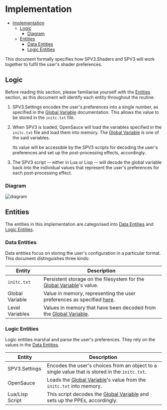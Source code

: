 # Implementation

- [Implementation](#implementation)
    - [Logic](#logic)
        - [Diagram](#diagram)
    - [Entities](#entities)
        - [Data Entities](#data-entities)
        - [Logic Entities](#logic-entities)

This document formally specifies how SPV3.Shaders and SPV3 will work together to fulfil the user's shader preferences.

## Logic

Before reading this section, please familiarise yourself with the [Entities](#entities) section, as this document will
identify each entity throughout the routine.

1. SPV3.Settings encodes the user's preferences into a single number, as specified in the
   [Global Variable](global-variable.md) documentation. This allows the value to be stored in the `initc.txt` file.

2. When SPV3 is loaded, OpenSauce will load the variables specified in the `initc.txt` file and load them into memory.
   The [Global Variable](global-variable.md) is one of the said variables.
   
   Its value will be accessible by the SPV3 scripts for decoding the user's preferences and set up the post-processing
   effects, accordingly.

3. The SPV3 script -- either in Lua or Lisp -- will decode the global variable back into the individual values that
   represent the user's preferences for each post-processing effect.

### Diagram

![diagram](https://user-images.githubusercontent.com/10241434/49340191-6fadc380-f677-11e8-94f7-8d841ea83773.png)

## Entities

The entities in this implementation are categorised into [Data Entities](#data-entities) and
[Logic Entities](#logic-entities).

### Data Entities

Data entities focus on storing the user's configuration in a particular format. This document distinguishes three kinds:

| Entity          | Description                                                                                 |
| --------------- | ------------------------------------------------------------------------------------------- |
| `initc.txt`     | Persistent storage on the filesystem for the [Global Variable](global-variable.md)'s value. |
| Global Variable | Value in memory, representing the user preferences as specified [here](global-variable.md). |
| Level Variables | Values in memory that have been decoded from the [Global Variable](global-variable.md).     |                                                                                            |

### Logic Entities

Logic entities marshal and parse the user's preferences. They rely on the values in the [Data Entities](#data-entities).

| Entity          | Description                                                                                      |
| --------------- | ------------------------------------------------------------------------------------------------ |
| SPV3.Settings   | Encodes the user's choices from an object to a single value that is stored in the `initc.txt`.   |
| OpenSauce       | Loads the [Global Variable](global-variable.md)'s value from the `initc.txt` into memory.        |
| Lua/Lisp Script | This script decodes the [Global Variable](global-variable.md) and sets up the PPEs, accordingly. |